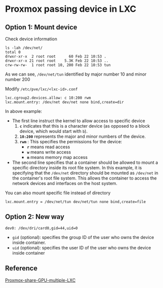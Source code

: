 # Proxmox passing device in LXC

## Option 1: Mount device

Check device information

```shell
ls -lah /dev/net/
total 0
drwxr-xr-x  2 root root      60 Feb 22 10:53 .
drwxr-xr-x 21 root root    5.3K Feb 22 10:53 ..
crw-rw-rw-  1 root root 10, 200 Feb 22 10:53 tun
```
As we can see, `/dev/net/tun` identified by major number 10 and minor number 200

Modify `/etc/pve/lxc/<lxc-id>.conf`

```
lxc.cgroup2.devices.allow: c 10:200 rwm
lxc.mount.entry: /dev/net dev/net none bind,create=dir
```
In above example:
- The first line instruct the kernel to allow access to specific device
    1. **`c`** indicates that this is a character device (as opposed to a block device, which would start with `b`).
    2. **`10:200`** represents the major and minor numbers of the device.
    3. **`rwm`** : This specifies the permissions for the device:
        - **`r`** means read access
        - **`w`** means write access
        - **`m`** means memory map access
- The second line specifies that a container should be allowed to mount a specific directory inside its root file system. In this example, it is specifying that the `/dev/net` directory should be mounted as `/dev/net` in the container's root file system. This allows the container to access the network devices and interfaces on the host system.

You can also mount specific file instead of directory
```
lxc.mount.entry = /dev/net/tun dev/net/tun none bind,create=file
```

## Option 2: New way

```
dev0: /dev/dri/card0,gid=44,uid=0
```
- `gid` (optional): specifies the group ID of the user who owns the device inside container.
- `uid` (optional): specifies the user ID of the user who owns the device inside container

## Reference
[Proxmox-share-GPU-multiple-LXC](Proxmox-share-GPU-multiple-LXC.md)